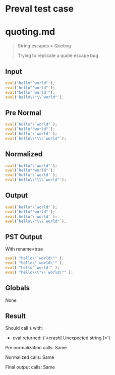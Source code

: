 # Preval test case

# quoting.md

> String escapes > Quoting
>
> Trying to replicate a quote escape bug

## Input

`````js filename=intro
eval('hello"`world"');
eval(`hello"'world"`);
eval("hello'`world'");
eval('hello\\"\\`world"');
`````

## Pre Normal


`````js filename=intro
eval(`hello"\`world"`);
eval(`hello"'world"`);
eval(`hello'\`world'`);
eval(`hello\\"\\\`world"`);
`````

## Normalized


`````js filename=intro
eval(`hello"\`world"`);
eval(`hello"'world"`);
eval(`hello'\`world'`);
eval(`hello\\"\\\`world"`);
`````

## Output


`````js filename=intro
eval(`hello"\`world"`);
eval(`hello"'world"`);
eval(`hello'\`world'`);
eval(`hello\\"\\\`world"`);
`````

## PST Output

With rename=true

`````js filename=intro
eval( "hello\"`world\"" );
eval( "hello\"'world\"" );
eval( "hello'`world'" );
eval( "hello\\\"\\`world\"" );
`````

## Globals

None

## Result

Should call `$` with:
 - eval returned: ('<crash[ Unexpected string ]>')

Pre normalization calls: Same

Normalized calls: Same

Final output calls: Same
